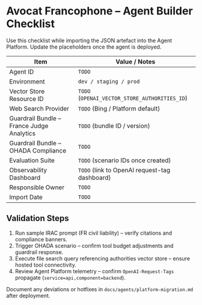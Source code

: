 # Avocat Francophone – Agent Builder Checklist

Use this checklist while importing the JSON artefact into the Agent Platform. Update the placeholders once the agent is deployed.

| Item | Value / Notes |
| --- | --- |
| Agent ID | `TODO` |
| Environment | `dev / staging / prod` |
| Vector Store Resource ID | `TODO` (`OPENAI_VECTOR_STORE_AUTHORITIES_ID`) |
| Web Search Provider | `TODO` (Bing / Platform default) |
| Guardrail Bundle – France Judge Analytics | `TODO` (bundle ID / version) |
| Guardrail Bundle – OHADA Compliance | `TODO` |
| Evaluation Suite | `TODO` (scenario IDs once created) |
| Observability Dashboard | `TODO` (link to OpenAI request-tag dashboard) |
| Responsible Owner | `TODO` |
| Import Date | `TODO` |

## Validation Steps
1. Run sample IRAC prompt (FR civil liability) – verify citations and compliance banners.
2. Trigger OHADA scenario – confirm tool budget adjustments and guardrail response.
3. Execute file search query referencing authorities vector store – ensure hosted tool connectivity.
4. Review Agent Platform telemetry – confirm `OpenAI-Request-Tags` propagate (`service=api,component=backend`).

Document any deviations or hotfixes in `docs/agents/platform-migration.md` after deployment.

